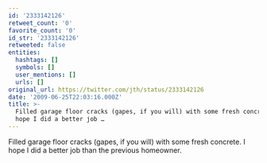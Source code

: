 ```yaml
---
id: '2333142126'
retweet_count: '0'
favorite_count: '0'
id_str: '2333142126'
retweeted: false
entities:
  hashtags: []
  symbols: []
  user_mentions: []
  urls: []
original_url: https://twitter.com/jth/status/2333142126
date: '2009-06-25T22:03:16.000Z'
title: >-
  Filled garage floor cracks (gapes, if you will) with some fresh concrete. I
  hope I did a better job …
---
```


Filled garage floor cracks (gapes, if you will) with some fresh concrete. I hope I did a better job than the previous homeowner.
